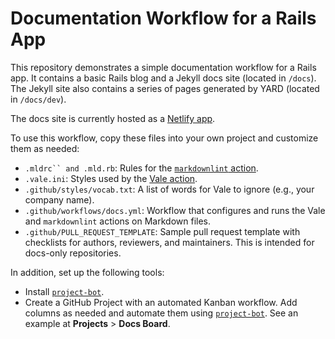 # Documentation Workflow for a Rails App

This repository demonstrates a simple documentation workflow for a Rails app. It contains a basic Rails blog and a Jekyll docs site (located in `/docs`). The Jekyll site also contains a series of pages generated by YARD (located in `/docs/dev`).

The docs site is currently hosted as a [Netlify app](https://sharp-williams-b46857.netlify.app/).

To use this workflow, copy these files into your own project and customize them as needed:

* `.mldrc`` and .mld.rb`: Rules for the [`markdownlint` action](https://github.com/markdownlint/markdownlint).
* `.vale.ini`: Styles used by the [Vale action](https://github.com/errata-ai/vale-action).
* `.github/styles/vocab.txt`: A list of words for Vale to ignore (e.g., your company name).
* `.github/workflows/docs.yml`: Workflow that configures and runs the Vale and `markdownlint` actions on Markdown files.
* `.github/PULL_REQUEST_TEMPLATE`: Sample pull request template with checklists for authors, reviewers, and maintainers. This is intended for docs-only repositories.

In addition, set up the following tools:
* Install [`project-bot`](https://github.com/apps/project-bot).
* Create a GitHub Project with an automated Kanban workflow. Add columns as needed and automate them using [`project-bot`](https://github.com/apps/project-bot). See an example at **Projects** > **Docs Board**.
